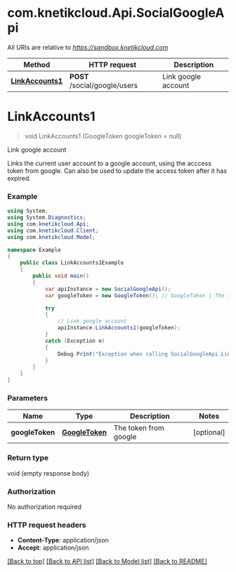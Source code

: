 # com.knetikcloud.Api.SocialGoogleApi

All URIs are relative to *https://sandbox.knetikcloud.com*

Method | HTTP request | Description
------------- | ------------- | -------------
[**LinkAccounts1**](SocialGoogleApi.md#linkaccounts1) | **POST** /social/google/users | Link google account


<a name="linkaccounts1"></a>
# **LinkAccounts1**
> void LinkAccounts1 (GoogleToken googleToken = null)

Link google account

Links the current user account to a google account, using the acccess token from google. Can also be used to update the access token after it has expired.

### Example
```csharp
using System;
using System.Diagnostics;
using com.knetikcloud.Api;
using com.knetikcloud.Client;
using com.knetikcloud.Model;

namespace Example
{
    public class LinkAccounts1Example
    {
        public void main()
        {
            var apiInstance = new SocialGoogleApi();
            var googleToken = new GoogleToken(); // GoogleToken | The token from google (optional) 

            try
            {
                // Link google account
                apiInstance.LinkAccounts1(googleToken);
            }
            catch (Exception e)
            {
                Debug.Print("Exception when calling SocialGoogleApi.LinkAccounts1: " + e.Message );
            }
        }
    }
}
```

### Parameters

Name | Type | Description  | Notes
------------- | ------------- | ------------- | -------------
 **googleToken** | [**GoogleToken**](GoogleToken.md)| The token from google | [optional] 

### Return type

void (empty response body)

### Authorization

No authorization required

### HTTP request headers

 - **Content-Type**: application/json
 - **Accept**: application/json

[[Back to top]](#) [[Back to API list]](../README.md#documentation-for-api-endpoints) [[Back to Model list]](../README.md#documentation-for-models) [[Back to README]](../README.md)

